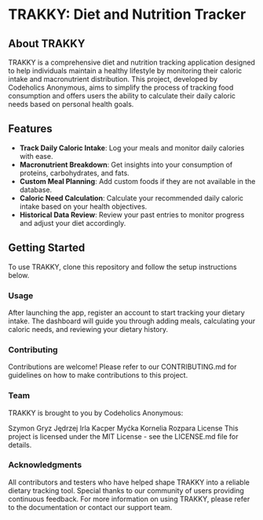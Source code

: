 # TRAKKY: Diet and Nutrition Tracker

## About TRAKKY
TRAKKY is a comprehensive diet and nutrition tracking application designed to help individuals maintain a healthy lifestyle by monitoring their caloric intake and macronutrient distribution. This project, developed by Codeholics Anonymous, aims to simplify the process of tracking food consumption and offers users the ability to calculate their daily caloric needs based on personal health goals.

## Features
- **Track Daily Caloric Intake**: Log your meals and monitor daily calories with ease.
- **Macronutrient Breakdown**: Get insights into your consumption of proteins, carbohydrates, and fats.
- **Custom Meal Planning**: Add custom foods if they are not available in the database.
- **Caloric Need Calculation**: Calculate your recommended daily caloric intake based on your health objectives.
- **Historical Data Review**: Review your past entries to monitor progress and adjust your diet accordingly.

## Getting Started
To use TRAKKY, clone this repository and follow the setup instructions below.

### Usage
After launching the app, register an account to start tracking your dietary intake. The dashboard will guide you through adding meals, calculating your caloric needs, and reviewing your dietary history.

### Contributing
Contributions are welcome! Please refer to our CONTRIBUTING.md for guidelines on how to make contributions to this project.

### Team
TRAKKY is brought to you by Codeholics Anonymous:

Szymon Gryz
Jędrzej Irla
Kacper Myćka
Kornelia Rozpara
License
This project is licensed under the MIT License - see the LICENSE.md file for details.

### Acknowledgments
All contributors and testers who have helped shape TRAKKY into a reliable dietary tracking tool.
Special thanks to our community of users providing continuous feedback.
For more information on using TRAKKY, please refer to the documentation or contact our support team.

